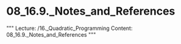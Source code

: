 # 08_16.9._Notes_and_References

"""
Lecture: /16._Quadratic_Programming
Content: 08_16.9._Notes_and_References
"""

